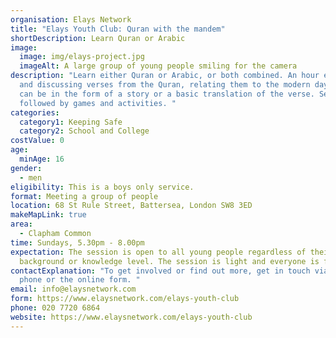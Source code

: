 ```yaml
---
organisation: Elays Network
title: "Elays Youth Club: Quran with the mandem"
shortDescription: Learn Quran or Arabic
image:
  image: img/elays-project.jpg
  imageAlt: A large group of young people smiling for the camera
description: "Learn either Quran or Arabic, or both combined. An hour explaining
  and discussing verses from the Quran, relating them to the modern day. This
  can be in the form of a story or a basic translation of the verse. Session is
  followed by games and activities. "
categories:
  category1: Keeping Safe
  category2: School and College
costValue: 0
age:
  minAge: 16
gender:
  - men
eligibility: This is a boys only service.
format: Meeting a group of people
location: 68 St Rule Street, Battersea, London SW8 3ED
makeMapLink: true
area:
  - Clapham Common
time: Sundays, 5.30pm - 8.00pm
expectation: The session is open to all young people regardless of their
  background or knowledge level. The session is light and everyone is friendly.
contactExplanation: "To get involved or find out more, get in touch via email,
  phone or the online form. "
email: info@elaysnetwork.com
form: https://www.elaysnetwork.com/elays-youth-club
phone: 020 7720 6864
website: https://www.elaysnetwork.com/elays-youth-club
---
```

